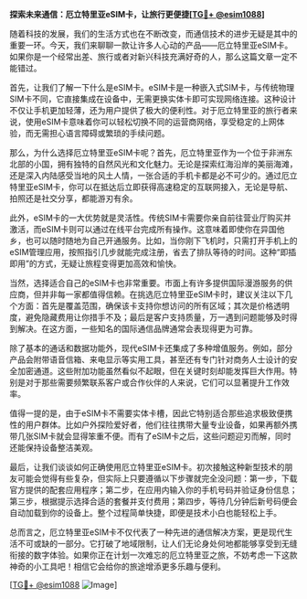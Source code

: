 **探索未来通信：厄立特里亚eSIM卡，让旅行更便捷[[TG💪+ @esim1088](https://t.me/s/esim1088)]**

随着科技的发展，我们的生活方式也在不断改变，而通信技术的进步无疑是其中的重要一环。今天，我们来聊聊一款让许多人心动的产品——厄立特里亚eSIM卡。如果你是一个经常出差、旅行或者对新兴科技充满好奇的人，那么这篇文章一定不能错过。

首先，让我们了解一下什么是eSIM卡。eSIM卡是一种嵌入式SIM卡，与传统物理SIM卡不同，它直接集成在设备中，无需更换实体卡即可实现网络连接。这种设计不仅让手机更加轻薄，还为用户提供了极大的便利性。对于厄立特里亚的旅行者来说，使用eSIM卡意味着你可以轻松切换不同的运营商网络，享受稳定的上网体验，而无需担心语言障碍或繁琐的手续问题。

那么，为什么选择厄立特里亚eSIM卡呢？首先，厄立特里亚作为一个位于非洲东北部的小国，拥有独特的自然风光和文化魅力。无论是探索红海沿岸的美丽海滩，还是深入内陆感受当地的风土人情，一张合适的手机卡都是必不可少的。通过厄立特里亚eSIM卡，你可以在抵达后立即获得高速稳定的互联网接入，无论是导航、拍照还是社交分享，都能游刃有余。

此外，eSIM卡的一大优势就是灵活性。传统SIM卡需要你亲自前往营业厅购买并激活，而eSIM卡则可以通过在线平台完成所有操作。这意味着即使你在异国他乡，也可以随时随地为自己开通服务。比如，当你刚下飞机时，只需打开手机上的eSIM管理应用，按照指引几步就能完成注册，省去了排队等待的时间。这种“即插即用”的方式，无疑让旅程变得更加高效和愉快。

当然，选择适合自己的eSIM卡也非常重要。市面上有许多提供国际漫游服务的供应商，但并非每一家都值得信赖。在挑选厄立特里亚eSIM卡时，建议关注以下几个方面：首先是覆盖范围，确保该卡支持你想访问的所有区域；其次是价格透明度，避免隐藏费用让你措手不及；最后是客户支持质量，万一遇到问题能够及时得到解决。在这方面，一些知名的国际通信品牌通常会表现得更为可靠。

除了基本的通话和数据功能外，现代eSIM卡还集成了多种增值服务。例如，部分产品会附带语音信箱、来电显示等实用工具，甚至还有专门针对商务人士设计的安全加密通道。这些附加功能虽然看似不起眼，但在关键时刻却能发挥巨大作用。特别是对于那些需要频繁联系客户或合作伙伴的人来说，它们可以显著提升工作效率。

值得一提的是，由于eSIM卡不需要实体卡槽，因此它特别适合那些追求极致便携性的用户群体。比如户外探险爱好者，他们往往携带大量专业设备，如果再额外携带几张SIM卡就会显得笨重不便。而有了eSIM卡之后，这些问题迎刃而解，同时还能保持设备整洁美观。

最后，让我们谈谈如何正确使用厄立特里亚eSIM卡。初次接触这种新型技术的朋友可能会觉得有些复杂，但实际上只要遵循以下步骤就完全没问题：第一步，下载官方提供的配套应用程序；第二步，在应用内输入你的手机号码并验证身份信息；第三步，根据提示选择合适的套餐并支付费用；第四步，等待几分钟后新号码便会自动加载到你的设备上。整个过程简单快捷，即便是技术小白也能轻松上手。

总而言之，厄立特里亚eSIM卡不仅代表了一种先进的通信解决方案，更是现代生活不可或缺的一部分。它打破了地域限制，让人们无论身处何地都能够享受到无缝衔接的数字体验。如果你正在计划一次难忘的厄立特里亚之旅，不妨考虑一下这款神奇的小工具吧！相信它会给你的旅途增添更多乐趣与便利。

[[TG💪+ @esim1088](https://t.me/s/esim1088) ![Image](https://i.postimg.cc/4NQfJmqS/Snipaste-2025-05-13-00-14-12.png)]